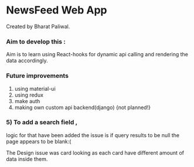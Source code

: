 # NewsFeed Web App

Created by Bharat Paliwal.

### Aim to develop this :
Aim is to learn using React-hooks for dynamic api calling and rendering the data accordingly.

### Future improvements

1) using material-ui
2) using redux
3) make auth
4) making own custom api backend(django) {not planned!}
### 5) To add a search field ,
logic for that have been added the issue is if query results to be null the page appears to be blank:(

The Design issue was card looking as each card have different amount of data inside them.